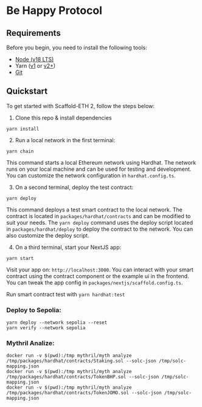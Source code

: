 # Be Happy Protocol

## Requirements

Before you begin, you need to install the following tools:

- [Node (v18 LTS)](https://nodejs.org/en/download/)
- Yarn ([v1](https://classic.yarnpkg.com/en/docs/install/) or [v2+](https://yarnpkg.com/getting-started/install))
- [Git](https://git-scm.com/downloads)

## Quickstart

To get started with Scaffold-ETH 2, follow the steps below:

1. Clone this repo & install dependencies

```
yarn install
```

2. Run a local network in the first terminal:

```
yarn chain
```

This command starts a local Ethereum network using Hardhat. The network runs on your local machine and can be used for testing and development. You can
customize the network configuration in `hardhat.config.ts`.

3. On a second terminal, deploy the test contract:

```
yarn deploy
```

This command deploys a test smart contract to the local network. The contract is located in `packages/hardhat/contracts` and can be modified to suit your needs.
The `yarn deploy` command uses the deploy script located in `packages/hardhat/deploy` to deploy the contract to the network. You can also customize the deploy
script.

4. On a third terminal, start your NextJS app:

```
yarn start
```

Visit your app on: `http://localhost:3000`. You can interact with your smart contract using the contract component or the example ui in the frontend. You can
tweak the app config in `packages/nextjs/scaffold.config.ts`.

Run smart contract test with `yarn hardhat:test`

### Deploy to Sepolia:

``` 
yarn deploy --network sepolia --reset
yarn verify --network sepolia
```

### Mythril Analize:

``` 
docker run -v $(pwd):/tmp mythril/myth analyze /tmp/packages/hardhat/contracts/Staking.sol --solc-json /tmp/solc-mapping.json
docker run -v $(pwd):/tmp mythril/myth analyze /tmp/packages/hardhat/contracts/TokenBHP.sol --solc-json /tmp/solc-mapping.json
docker run -v $(pwd):/tmp mythril/myth analyze /tmp/packages/hardhat/contracts/TokenJOMO.sol --solc-json /tmp/solc-mapping.json
```